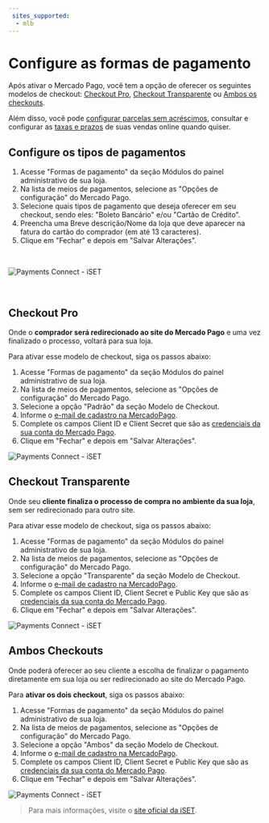 ```yaml
---
 sites_supported:
  - mlb
---
```


# Configure as formas de pagamento

Após ativar o Mercado Pago, você tem a opção de oferecer os seguintes modelos de checkout: [Checkout Pro](https://www.mercadopago[FAKER][URL][DOMAIN]/developers/pt/guides/iset/set-payment-methods#bookmark_checkout_pro), [Checkout Transparente](https://www.mercadopago[FAKER][URL][DOMAIN]/developers/pt/guides/iset/set-payment-methods#bookmark_checkout_transparente) ou [Ambos os checkouts](https://www.mercadopago[FAKER][URL][DOMAIN]/developers/pt/guides/iset/set-payment-methods#bookmark_ambos_checkouts).

Além disso, você pode [configurar parcelas sem acréscimos](https://www.mercadopago[FAKER][URL][DOMAIN]/developers/pt/guides/iset/set-interestfree-installments), consultar e configurar as [taxas e prazos](https://www.mercadopago[FAKER][URL][DOMAIN]/settings/release-options/) de suas vendas online quando quiser.

## Configure os tipos de pagamentos

1. Acesse "Formas de pagamento" da seção Módulos do painel administrativo de sua loja.
2. Na lista de meios de pagamentos, selecione as "Opções de configuração" do Mercado Pago.
3. Selecione quais tipos de pagamento que deseja oferecer em seu checkout, sendo eles: "Boleto Bancário" e/ou "Cartão de Crédito".
4. Preencha uma Breve descrição/Nome da loja que deve aparecer na fatura do cartão do comprador (em até 13 caracteres).
5. Clique em "Fechar" e depois em "Salvar Alterações".
<p>&nbsp;</p>

![Payments Connect - iSET](iset/iset_configuration_methods_2.gif)
<p>&nbsp;</p>

## Checkout Pro

Onde o **comprador será redirecionado ao site do Mercado Pago** e uma vez finalizado o processo, voltará para sua loja.

Para ativar esse modelo de checkout, siga os passos abaixo:

1. Acesse "Formas de pagamento" da seção Módulos do painel administrativo de sua loja.
2. Na lista de meios de pagamentos, selecione as "Opções de configuração" do Mercado Pago.
3. Selecione a opção "Padrão" da seção Modelo de Checkout.
4. Informe o [e-mail de cadastro na MercadoPago](https://www.mercadopago[FAKER][URL][DOMAIN]/profile#from-section=menu).
5. Complete os campos Client ID e Client Secret que são as [credenciais da sua conta do Mercado Pago](/developers/pt/docs/iset/additional-content/your-integrations/credentials).
6. Clique em "Fechar" e depois em "Salvar Alterações".

![Payments Connect - iSET](iset/iset_configuration_checkout_padrao_3.gif)

## Checkout Transparente

Onde seu **cliente finaliza o processo de compra no ambiente da sua loja**, sem ser redirecionado para outro site.

Para ativar esse modelo de checkout, siga os passos abaixo:

1. Acesse "Formas de pagamento" da seção Módulos do painel administrativo de sua loja.
2. Na lista de meios de pagamentos, selecione as "Opções de configuração" do Mercado Pago.
3. Selecione a opção "Transparente" da seção Modelo de Checkout.
4. Informe o [e-mail de cadastro na MercadoPago](https://www.mercadopago[FAKER][URL][DOMAIN]/profile#from-section=menu).
5. Complete os campos Client ID, Client Secret e Public Key que são as [credenciais da sua conta do Mercado Pago](/developers/pt/docs/iset/additional-content/your-integrations/credentials).
6. Clique em "Fechar" e depois em "Salvar Alterações".

![Payments Connect - iSET](iset/iset_configuration_checkout_transparente_4.gif)

## Ambos Checkouts

Onde poderá oferecer ao seu cliente a escolha de finalizar o pagamento diretamente em sua loja ou ser redirecionado ao site do Mercado Pago.

Para **ativar os dois checkout**, siga os passos abaixo:

1. Acesse "Formas de pagamento" da seção Módulos do painel administrativo de sua loja.
2. Na lista de meios de pagamentos, selecione as "Opções de configuração" do Mercado Pago.
3. Selecione a opção "Ambos" da seção Modelo de Checkout.
4. Informe o [e-mail de cadastro na MercadoPago](https://www.mercadopago[FAKER][URL][DOMAIN]/profile#from-section=menu).
5. Complete os campos Client ID, Client Secret e Public Key que são as [credenciais da sua conta do Mercado Pago](/developers/pt/docs/iset/additional-content/your-integrations/credentials).
6. Clique em "Fechar" e depois em "Salvar Alterações".

![Payments Connect - iSET](iset/iset_configuration_checkout_ambos_5.gif)

<!-- -->
> Para mais informações, visite o [site oficial da iSET](https://www.iset.com.br/).